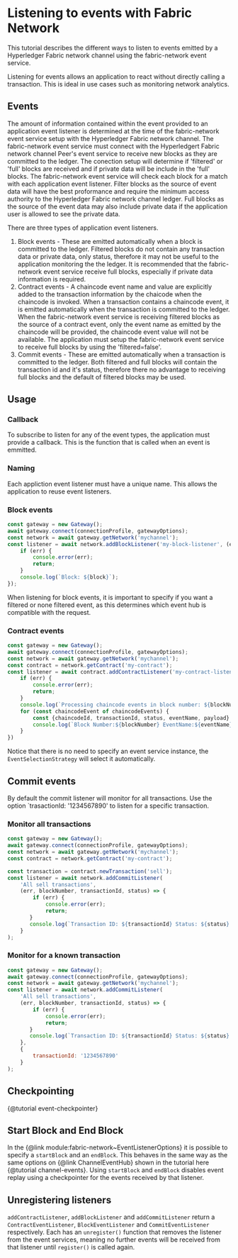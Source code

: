
# Listening to events with Fabric Network

This tutorial describes the different ways to listen to events emitted by a
Hyperledger Fabric network channel using the fabric-network event service.

Listening for events allows an application to react without directly
calling a transaction. This is ideal in use cases such as monitoring network
analytics.

## Events

The amount of information contained within the event provided to an application
event listener is determined at the time of the fabric-network event service
setup with the Hyperledger Fabric network channel.
The fabric-network event service must
connect with the Hyperledgert Fabric network channel Peer's event service to
receive new blocks as they are committed to the ledger. The conection setup will
determine if 'filtered' or 'full' blocks are received and if private data will
be include in the 'full' blocks. The fabric-network event service will check
each block for a match with each application event listener.
Filter blocks as the source of event data will have the best proformance and
require the minimum access authority to the Hyperledger Fabric network channel
ledger. Full blocks as the source of the event data may also include private
data if the application user is allowed to see the private data.

There are three types of application event listeners.
1. Block events - These are emitted automatically when a block is committed
to the ledger. Filtered blocks do not contain any transaction data or private
data, only status, therefore it may not be useful to the application monitoring
the the ledger. It is recommended that the fabric-network event service
receive full blocks, especially if private data information is required.
2. Contract events - A chaincode event name and value are explicitly added to
the transaction information by the chaicode when the chaincode is invoked.
When a transaction contains a chaincode event, it is emitted automatically
when the transaction is committed to the ledger.
When the fabric-network event service is receiving
filtered blocks as the source of a contract event, only the event name
as emitted by the chaincode will be provided, the chaincode event value
will not be available. The application must setup the fabric-network event
service to receive full blocks by using the 'filtered=false'.
3. Commit events - These are emitted automatically when a transaction
is committed to the ledger. Both filtered and full blocks will contain the
transaction id and it's status, therefore there no advantage to receiving
full blocks and the default of filtered blocks may be used.

## Usage

### Callback

To subscribe to listen for any of the event types, the application must provide
a callback. This is the function that is called when an event is emmitted.

### Naming

Each appliction event listener must have a unique name. This allows the application
to reuse event listeners.

### Block events

```javascript
const gateway = new Gateway();
await gateway.connect(connectionProfile, gatewayOptions);
const network = await gateway.getNetwork('mychannel');
const listener = await network.addBlockListener('my-block-listener', (error, block) => {
    if (err) {
        console.error(err);
        return;
    }
    console.log(`Block: ${block}`);
});
```

When listening for block events, it is important to specify if you want a filtered or none filtered event, as this determines which event hub is compatible with the request.

### Contract events

```javascript
const gateway = new Gateway();
await gateway.connect(connectionProfile, gatewayOptions);
const network = await gateway.getNetwork('mychannel');
const contract = network.getContract('my-contract');
const listener = await contract.addContractListener('my-contract-listener', 'sale', (err, blockNumber, chaincodeEvents) => {
    if (err) {
        console.error(err);
        return;
    }
    console.log(`Processing chaincode events in block number: ${blockNumber}`);
    for (const chaincodeEvent of chaincodeEvents) {
        const {chaincodeId, transactionId, status, eventName, payload} = chaincodeEvent;
        console.log(`Block Number:${blockNumber} EventName:${eventName} Transaction ID:${transactionId} Status:${status}`);
    }
})
```

Notice that there is no need to specify an event service instance, the
`EventSelectionStrategy` will select it automatically.

## Commit events

By default the commit listener will monitor for all transactions. Use
the option `trasactionId: '1234567890' to listen for a specific transaction.

### Monitor all transactions

```javascript
const gateway = new Gateway();
await gateway.connect(connectionProfile, gatewayOptions);
const network = await gateway.getNetwork('mychannel');
const contract = network.getContract('my-contract');

const transaction = contract.newTransaction('sell');
const listener = await network.addCommitListener(
    'All sell transactions',
    (err, blockNumber, transactionId, status) => {
        if (err) {
            console.error(err);
            return;
       }
       console.log(`Transaction ID: ${transactionId} Status: ${status} Block number: ${blockNumber}`);
    }
);
```

### Monitor for a known transaction

```javascript
const gateway = new Gateway();
await gateway.connect(connectionProfile, gatewayOptions);
const network = await gateway.getNetwork('mychannel');
const listener = await network.addCommitListener(
    'All sell transactions',
    (err, blockNumber, transactionId, status) => {
        if (err) {
            console.error(err);
            return;
       }
       console.log(`Transaction ID: ${transactionId} Status: ${status} Block number: ${blockNumber}`);
    },
    {
        transactionId: '1234567890'
    }
);
```

## Checkpointing

{@tutorial event-checkpointer}

## Start Block and End Block

In the {@link module:fabric-network~EventListenerOptions} it is possible to specify a `startBlock` and an `endBlock`. This behaves in the same way as the same options on {@link ChannelEventHub} shown in the tutorial here {@tutorial channel-events}. Using `startBlock` and `endBlock` disables event replay using a checkpointer for the events received by that listener.

## Unregistering listeners

`addContractListener`, `addBlockListener` and `addCommitListener` return a `ContractEventListener`, `BlockEventListener` and `CommitEventListener` respectively. Each has an `unregister()` function that removes the listener from the event services, meaning no further events will be received from that listener until `register()` is called again.
